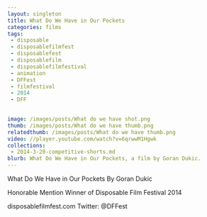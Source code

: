 ```yaml
---
layout: singleton
title: What Do We Have in Our Pockets
categories: films
tags:
 - disposable
 - disposablefilmfest
 - disposablefest
 - disposablefilm
 - disposablefilmfestival
 - animation
 - DFFest
 - filmfestival
 - 2014
 - DFF

       
image: /images/posts/What do we have shot.png
thumb: /images/posts/What do we have thumb.png
relatedthumb: /images/posts/What do we have thumb.png
video: //player.youtube.com/watch?v=6qrwwM1Hgwk
collections:
 - 2014-3-20-competitive-shorts.md
blurb: What Do We Have in Our Pockets, a film by Goran Dukic.
---
```


What Do We Have in Our Pockets
By Goran Dukic

Honorable Mention Winner of Disposable Film Festival 2014

disposablefilmfest.com
Twitter: @DFFest